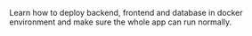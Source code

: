 Learn how to deploy backend, frontend and database in docker environment and make sure the whole app can run normally.

